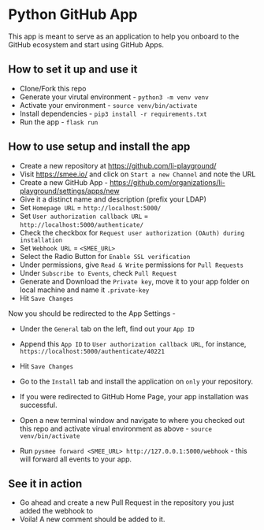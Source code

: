 # Python GitHub App

This app is meant to serve as an application to help you onboard to the GitHub ecosystem and start using GitHub Apps.

## How to set it up and use it

- Clone/Fork this repo
- Generate your virutal environment - `python3 -m venv venv`
- Activate your environment - `source venv/bin/activate`
- Install dependencies - `pip3 install -r requirements.txt`
- Run the app - `flask run`

## How to use setup and install the app

- Create a new repository at https://github.com/li-playground/
- Visit https://smee.io/ and click on `Start a new Channel` and note the URL
- Create a new GitHub App - https://github.com/organizations/li-playground/settings/apps/new
- Give it a distinct name and description (prefix your LDAP)
- Set `Homepage URL` = `http://localhost:5000/`
- Set `User authorization callback URL` = `http://localhost:5000/authenticate/`
- Check the checkbox for `Request user authorization (OAuth) during installation`
- Set `Webhook URL` = `<SMEE_URL>`
- Select the Radio Button for `Enable SSL verification`
- Under permissions, give `Read & Write` permissions for `Pull Requests`
- Under `Subscribe to Events`, check `Pull Request`
- Generate and Download the `Private key`, move it to your app folder on local machine and name it `.private-key`
- Hit `Save Changes`

Now you should be redirected to the App Settings -

- Under the `General` tab on the left, find out your `App ID`
- Append this `App ID` to `User authorization callback URL`, for instance, `https://localhost:5000/authenticate/40221`
- Hit `Save Changes`

- Go to the `Install` tab and install the application on `only` your repository.
- If you were redirected to GitHub Home Page, your app installation was successful.

- Open a new terminal window and navigate to where you checked out this repo and activate virual environment as above - `source venv/bin/activate`
- Run `pysmee forward <SMEE_URL> http://127.0.0.1:5000/webhook` - this will forward all events to your app.

## See it in action

- Go ahead and create a new Pull Request in the repository you just added the webhook to
- Voila! A new comment should be added to it.
